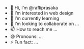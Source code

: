 - 👋 Hi, I’m @rafliprasaka
- 👀 I’m interested in web design
- 🌱 I’m currently learning 
- 💞️ I’m looking to collaborate on ...
- 📫 How to reach me ...
- 😄 Pronouns: ...
- ⚡ Fun fact: ...

<!---
rafliprasaka/rafliprasaka is a ✨ special ✨ repository because its `README.md` (this file) appears on your GitHub profile.
You can click the Preview link to take a look at your changes.
--->

